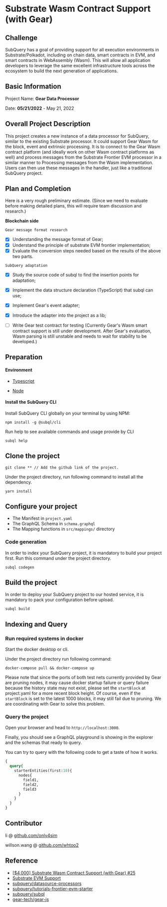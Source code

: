 # Substrate Wasm Contract Support (with Gear)

## Challenge

SubQuery has a goal of providing support for all execution environments in Substrate/Polkadot, including on chain data, smart contracts in EVM, and smart contracts in WebAssembly (Wasm). This will allow all application developers to leverage the same excellent infrastructure tools across the ecosystem to build the next generation of applications.

## Basic Information
Project Name: **Gear Data Processor**

Date:
__05/21/2022__ - May 21, 2022

## Overall Project Description

This project creates a new instance of a data processor for SubQuery, similar to the existing Substrate processor. It could support Gear Wasm for the block, event and extrinsic processing. It is to connect to the Gear Wasm contract platform (and ideally work on other Wasm contract platforms as well) and process messages from the Substrate Frontier EVM processor in a similar manner to Processing messages from the Wasm implementation. Users can then use these messages in the handler, just like a traditional SubQuery project.

## Plan and Completion


Here is a very rough preliminary estimate. (Since we need to evaluate before making detailed plans, this will require team discussion and research.)

**Blockchain side**

`Gear message format research`
- [x] Understanding the message format of Gear;
- [x] Understand the principle of substrate EVM frontier implementation;
- [x] Evaluate the conversion steps needed based on the results of the above two parts.

`SubQuery adaptation`
- [x] Study the source code of subql to find the insertion points for adaptation;
- [x] Implement the data structure declaration (TypeScript) that subql can use;
- [x] Implement Gear's event adapter;
- [x] Introduce the adapter into the project as a lib;
- [ ] Write Gear test contract for testing (Currently Gear's Wasm smart contract support is still under development. After Gear's evaluation, Wasm parsing is still unstable and needs to wait for stability to be developed.)
 

## Preparation

#### Environment

- [Typescript](https://www.typescriptlang.org/)

- [Node](https://nodejs.org/en/)
     

#### Install the SubQuery CLI

Install SubQuery CLI globally on your terminal by using NPM:

```
npm install -g @subql/cli
```

Run help to see available commands and usage provide by CLI
```
subql help
```

## Clone the project

```
git clone ** // Add the github link of the project.
```

Under the project directory, run following command to install all the dependency.
```
yarn install
```


## Configure your project

- The Manifest in `project.yaml`
- The GraphQL Schema in `schema.graphql`
- The Mapping functions in `src/mappings/` directory


### Code generation

In order to index your SubQuery project, it is mandatory to build your project first.
Run this command under the project directory.

````
subql codegen
````

## Build the project

In order to deploy your SubQuery project to our hosted service, it is mandatory to pack your configuration before upload.

```
subql build
```

## Indexing and Query

### Run required systems in docker

Start the docker desktop or cli.

Under the project directory run following command:

```
docker-compose pull && docker-compose up
```
Please note that since the ports of both test nets currently provided by Gear are pruning nodes, it may cause docker startup failure or query failure because the history state may not exist, please set the ```startBlock``` at project.yaml for a more recent block height. Of course, even if the ```startBlock``` is set to the latest 1000 blocks, it may still fail due to pruning. We are coordinating with Gear to solve this problem.

### Query the project

Open your browser and head to `http://localhost:3000`.

Finally, you should see a GraphQL playground is showing in the explorer and the schemas that ready to query.

You can try to query with the following code to get a taste of how it works.


````graphql
{
  query{
    starterEntities(first:10){
      nodes{
        field1,
        field2,
        field3
      }
    }
  }
}
````

## Contributor
li @ [github.com/only4sim](https://github.com/only4sim)

willson.wang @ [github.com/whtoo2](https://github.com/whtoo2)

## Reference
* [[$4,000] Substrate Wasm Contract Support (with Gear) #25](https://github.com/subquery/grants/issues/25)
* [Substrate EVM Support](https://university.subquery.network/build/substrate-evm.html#)
* [subquery/datasource-processors](https://github.com/subquery/datasource-processors)
* [subquery/tutorials-frontier-evm-starter](https://github.com/subquery/tutorials-frontier-evm-starter)
* [subquery/subql](https://github.com/subquery/subql/tree/main/packages/common-substrate/src/project)
* [gear-tech/gear-js](https://github.com/gear-tech/gear-js/blob/master/api/src/GearApi.ts)